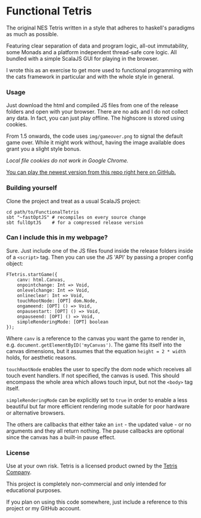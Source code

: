 # Functional Tetris

The original NES Tetris written in a style that adheres 
to haskell's paradigms as much as possible.

Featuring clear separation of data and program logic, 
all-out immutability, some Monads and a platform independent
thread-safe core logic. All bundled with a simple ScalaJS GUI
for playing in the browser. 

I wrote this as an exercise to get more used to functional 
programming with the cats framework in particular and
with the whole style in general. 

### Usage

Just download the html and compiled JS files from one of the 
release folders and open with your browser. There are no ads
and I do not collect any data. In fact, you can just play offline.
The highscore is stored using cookies. 

From 1.5 onwards, the code uses `img/gameover.png` to signal the
default game over. While it might work without, having the image
available does grant you a slight style bonus.


*Local file cookies do not work in Google Chrome.* 

[You can play the newest version from this repo right here on GitHub.](https://xdracam.github.io/functional-tetris/)

### Building yourself

Clone the project and treat as a usual ScalaJS project:

    cd path/to/FunctionalTetris
    sbt "~fastOptJS" # recompiles on every source change
    sbt fullOptJS    # for a compressed release version
    
### Can I include this in my webpage?

Sure. Just include one of the JS files found inside the 
release folders inside of a `<script>` tag. Then you 
can use the JS 'API' by passing a proper config object:

    FTetris.startGame({
        canv: html.Canvas,
        onpointchange: Int => Void,
        onlevelchange: Int => Void,
        onlineclear: Int => Void,
        touchRootNode: [OPT] dom.Node,
        ongameend: [OPT] () => Void,
        onpausestart: [OPT] () => Void,
        onpauseend: [OPT] () => Void,
        simpleRenderingMode: [OPT] boolean
    }); 
    
Where `canv` is a reference to the canvas you want the game 
to render in, e.g. `document.getElementByID('myCanvas')`.
The game fits itself into the canvas dimensions, but it 
assumes that the equation `height = 2 * width` holds, for
aesthetic reasons.

`touchRootNode` enables the user to specify the dom node 
which receives all touch event handlers. If not specified,
the canvas is used. This should encompass the whole area
which allows touch input, but not the `<body>` tag itself.

`simpleRenderingMode` can be explicitly set to `true` in 
order to enable a less beautiful but far more efficient
rendering mode suitable for poor hardware or alternative browsers.

The others are callbacks that either take an `int` - the
updated value - or no arguments and they all return nothing.
The pause callbacks are optional since the canvas has
a built-in pause effect.


### License

Use at your own risk. Tetris is a licensed product owned
by the [Tetris Company](https://tetris.com/).

This project is completely non-commercial and only intended
for educational purposes.

If you plan on using this code somewhere, just include 
a reference to this project or my GitHub account.
   
